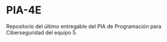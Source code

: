 # PIA-4E
Repositorio del último entregable del PIA de Programación para Ciberseguridad del equipo 5.
